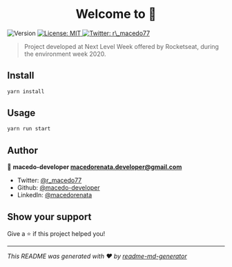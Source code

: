 <h1 align="center">Welcome to  👋</h1>
<p>
  <img alt="Version" src="https://img.shields.io/badge/version-1.0.0-blue.svg?cacheSeconds=2592000" />
  <a href="#" target="_blank">
    <img alt="License: MIT" src="https://img.shields.io/badge/License-MIT-yellow.svg" />
  </a>
  <a href="https://twitter.com/r_macedo77" target="_blank">
    <img alt="Twitter: r\_macedo77" src="https://img.shields.io/twitter/follow/r_macedo77.svg?style=social" />
  </a>
</p>

> Project developed at Next Level Week offered by Rocketseat, during the environment week 2020.

## Install

```sh
yarn install
```

## Usage

```sh
yarn run start
```

## Author

👤 **macedo-developer <macedorenata.developer@gmail.com>**

- Twitter: [@r_macedo77](https://twitter.com/r_macedo77)
- Github: [@macedo-developer](https://github.com/macedo-developer)
- LinkedIn: [@macedorenata](https://linkedin.com/in/macedorenata)

## Show your support

Give a ⭐️ if this project helped you!

---

_This README was generated with ❤️ by [readme-md-generator](https://github.com/kefranabg/readme-md-generator)_
